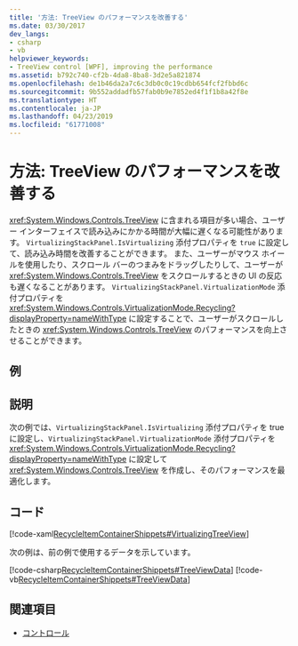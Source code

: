```yaml
---
title: '方法: TreeView のパフォーマンスを改善する'
ms.date: 03/30/2017
dev_langs:
- csharp
- vb
helpviewer_keywords:
- TreeView control [WPF], improving the performance
ms.assetid: b792c740-cf2b-4da8-8ba8-3d2e5a821874
ms.openlocfilehash: de1b46da2a7c6c3db0c0c19cdbb654fcf2fbbd6c
ms.sourcegitcommit: 9b552addadfb57fab0b9e7852ed4f1f1b8a42f8e
ms.translationtype: HT
ms.contentlocale: ja-JP
ms.lasthandoff: 04/23/2019
ms.locfileid: "61771008"
---
```

# <a name="how-to-improve-the-performance-of-a-treeview"></a>方法: TreeView のパフォーマンスを改善する
<xref:System.Windows.Controls.TreeView> に含まれる項目が多い場合、ユーザー インターフェイスで読み込みにかかる時間が大幅に遅くなる可能性があります。 `VirtualizingStackPanel.IsVirtualizing` 添付プロパティを `true` に設定して、読み込み時間を改善することができます。  また、ユーザーがマウス ホイールを使用したり、スクロール バーのつまみをドラッグしたりして、ユーザーが <xref:System.Windows.Controls.TreeView> をスクロールするときの UI の反応も遅くなることがあります。 `VirtualizingStackPanel.VirtualizationMode` 添付プロパティを <xref:System.Windows.Controls.VirtualizationMode.Recycling?displayProperty=nameWithType> に設定することで、ユーザーがスクロールしたときの <xref:System.Windows.Controls.TreeView> のパフォーマンスを向上させることができます。  
  
## <a name="example"></a>例  
  
## <a name="description"></a>説明  
次の例では、`VirtualizingStackPanel.IsVirtualizing` 添付プロパティを true に設定し、`VirtualizingStackPanel.VirtualizationMode` 添付プロパティを <xref:System.Windows.Controls.VirtualizationMode.Recycling?displayProperty=nameWithType> に設定して <xref:System.Windows.Controls.TreeView> を作成し、そのパフォーマンスを最適化します。  
  
## <a name="code"></a>コード  
 [!code-xaml[RecycleItemContainerShippets#VirtualizingTreeView](~/samples/snippets/csharp/VS_Snippets_Wpf/RecycleItemContainerShippets/CSharp/Window1.xaml#virtualizingtreeview)]  
  
 次の例は、前の例で使用するデータを示しています。  
  
 [!code-csharp[RecycleItemContainerShippets#TreeViewData](~/samples/snippets/csharp/VS_Snippets_Wpf/RecycleItemContainerShippets/CSharp/Window1.xaml.cs#treeviewdata)]
 [!code-vb[RecycleItemContainerShippets#TreeViewData](~/samples/snippets/visualbasic/VS_Snippets_Wpf/RecycleItemContainerShippets/visualbasic/window1.xaml.vb#treeviewdata)]  
  
## <a name="see-also"></a>関連項目

- [コントロール](../advanced/optimizing-performance-controls.md)
